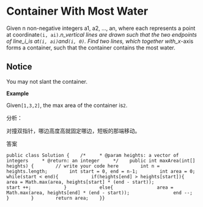 # Container With Most Water

Given n non-negative integers a1, a2, ..., an, where each represents a point at coordinate`(i, ai)`._n\_vertical lines are drawn such that the two endpoints of line\_i\_is at`(i, ai)`and`(i, 0)`. Find two lines, which together with\_x_-axis forms a container, such that the container contains the most water.

## Notice

You may not slant the container.

**Example**

Given`[1,3,2]`, the max area of the container is`2`.

分析：

对撞双指针，哪边高度高就固定哪边，短板的那端移动。

答案

```text
public class Solution {    /*     * @param heights: a vector of integers     * @return: an integer     */    public int maxArea(int[] heights) {        // write your code here        int n = heights.length;        int start = 0, end = n-1;        int area = 0;        while(start < end){            if(heights[end] > heights[start]){                area = Math.max(area, heights[start] * (end - start));                start ++;            }            else{                area = Math.max(area, heights[end] * (end - start));                end --;            }        }        return area;    }}
```

